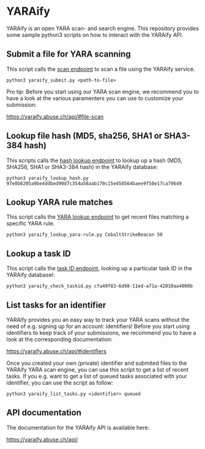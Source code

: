# YARAify
YARAify is an open YARA scan- and search engine. This repository provides some sample python3 scripts on how to interact with the YARAify API.


## Submit a file for YARA scanning
This script calls the [scan endpoint](https://yaraify.abuse.ch/api/#file-scan) to scan a file using the YARAify service.

```
python3 yaraify_submit.py <path-to-file>
```

Pro tip: Before you start using our YARA scan engine, we recommend you to have a look at the various paramenters you can use to customize your submission:

https://yaraify.abuse.ch/api/#file-scan

## Lookup file hash (MD5, sha256, SHA1 or SHA3-384 hash)
This scripts calls the [hash lookup endpoint](https://yaraify.abuse.ch/api/#query-filehash) to lookup up a hash (MD5, SHA256, SHA1 or SHA3-384 hash) in the YARAify database:

```
python3 yaraify_lookup_hash.py 97e8b8205a9be4ddbed90d7c354a58aab170c15e458564baee9f50e17ca79649
```

## Lookup YARA rule matches
This script calls the [YARA lookup endpoint](https://yaraify.abuse.ch/api/#yara) to get recent files matching a specific YARA rule.

```
python3 yaraify_lookup_yara-rule.py CobaltStrikeBeacon 50
```

## Lookup a task ID
This script calls the [task ID endpoint](https://yaraify.abuse.ch/api/#query-taskid), looking up a particular task ID in the YARAify databasel:

```
python3 yaraify_check_taskid.py cfa49f83-6d98-11ed-a71a-42010aa4000b
```

## List tasks for an identifier
YARAify provides you an easy way to track your YARA scans without the need of e.g. signing up for an account: identifiers! Before you start using identifiers to keep track of your submissions, we recommend you to have a look at the corresponding documentation:

https://yaraify.abuse.ch/api/#identifiers

Once you created your own (private) identifier and submited files to the YARAify YARA scan engine, you can use this script to get a list of recent tasks. If you e.g. want to get a list of queued tasks associated with your identifier, you can use the script as follow:

```
python3 yaraify_list_tasks.py <identifier> queued
```


## API documentation

The documentation for the YARAify API is available here:

https://yaraify.abuse.ch/api/
